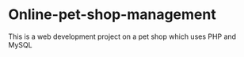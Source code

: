 # Online-pet-shop-management
This is a web development project on a pet shop which uses PHP and MySQL
